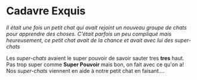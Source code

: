 # Cadavre Exquis
*Il était une fois un petit chat qui avait rejoint un nouveau groupe de chats pour apprendre des choses. C'était parfois un peu compliqué mais heureusement, ce petit chat avait de la chance et avait avec lui des super-chats*

Les *super-chats* avaient le super pouvoir de savoir sauter tres **tres** haut. 
Pas trop super comme **Super Pouvoir** mais bon, on fait avec ce qu'on a!
Nos *super-chats* viennent en aide à notre petit chat en faisant....